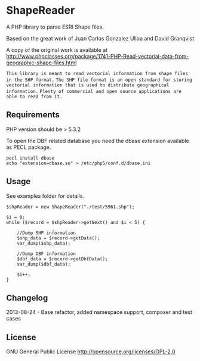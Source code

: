 # ShapeReader 
A PHP library to parse ESRI Shape files.

Based on the great work of Juan Carlos Gonzalez Ulloa and David Granqvist

A copy of the original work is available at http://www.phpclasses.org/package/1741-PHP-Read-vectorial-data-from-geographic-shape-files.html

`This library is meant to read vectorial information from shape files in the SHP format.`
`The SHP file format is an open standard for storing vectorial information that is used to distribute geographical information.`
`Plenty of commercial and open source applications are able to read from it.`

## Requirements 
PHP version should be > 5.3.2

To open the DBF related database you need the dbase extension available as PECL package.

    pecl install dbase
    echo "extension=dbase.so" > /etc/php5/conf.d/dbase.ini

## Usage 
See examples folder for details.

    $shpReader = new ShapeReader("./test/5961.shp");

    $i = 0;
    while ($record = $shpReader->getNext() and $i < 5) {

        //Dump SHP information
        $shp_data = $record->getData();
        var_dump($shp_data);

        //Dump DBF information
        $dbf_data = $record->getDbfData();
        var_dump($dbf_data);

        $i++;
    }

## Changelog 
2013-08-24 - Base refactor, added namespace support, composer and test cases

## License 
GNU General Public License
http://opensource.org/licenses/GPL-2.0
